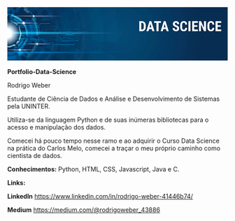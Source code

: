 <img src="banner.png">

<b>Portfolio-Data-Science</b>

Rodrigo Weber

Estudante de Ciência de Dados e Análise e Desenvolvimento de Sistemas pela UNINTER.

Utiliza-se da linguagem Python e de suas inúmeras bibliotecas para o acesso e manipulação dos dados.

Comecei há pouco tempo nesse ramo e ao adquirir o Curso Data Science na prática do Carlos Melo, comecei a traçar o meu próprio caminho como cientista de dados. 

**Conhecimentos:** Python, HTML, CSS, Javascript, Java e C.

**Links:**

**LinkedIn** https://www.linkedin.com/in/rodrigo-weber-41446b74/

**Medium** https://medium.com/@rodrigoweber_43886
